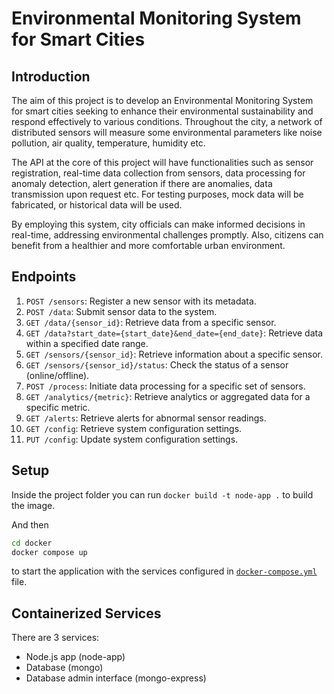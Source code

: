 # Environmental Monitoring System for Smart Cities

## Introduction

The aim of this project is to develop an Environmental Monitoring System for smart cities
seeking to enhance their environmental sustainability and respond effectively to various
conditions. Throughout the city, a network of distributed sensors will measure some
environmental parameters like noise pollution, air quality, temperature, humidity etc.

The API at the core of this project will have functionalities such as sensor registration,
real-time data collection from sensors, data processing for anomaly detection, alert
generation if there are anomalies, data transmission upon request etc. For testing
purposes, mock data will be fabricated, or historical data will be used.

By employing this system, city officials can make informed decisions in real-time,
addressing environmental challenges promptly. Also, citizens can benefit from a healthier
and more comfortable urban environment.

## Endpoints

1. `POST /sensors`: Register a new sensor with its metadata.
2. `POST /data`: Submit sensor data to the system.
3. `GET /data/{sensor_id}`: Retrieve data from a specific sensor.
4. `GET /data?start_date={start_date}&end_date={end_date}`: Retrieve data within a
specified date range.
5. `GET /sensors/{sensor_id}`: Retrieve information about a specific sensor.
6. `GET /sensors/{sensor_id}/status`: Check the status of a sensor (online/offline).
7. `POST /process`: Initiate data processing for a specific set of sensors.
8. `GET /analytics/{metric}`: Retrieve analytics or aggregated data for a specific metric.
9. `GET /alerts`: Retrieve alerts for abnormal sensor readings.
10. `GET /config`: Retrieve system configuration settings.
11. `PUT /config`: Update system configuration settings.

## Setup
Inside the project folder you can run 
`docker build -t node-app .`
to build the image.

And then
```bash
cd docker
docker compose up
```
to start the application with the services configured in [`docker-compose.yml`](https://github.com/kgndnc/iot-monitoring-system/blob/main/docker/docker-compose.yml) file.

## Containerized Services
There are 3 services:
- Node.js app (node-app)
- Database (mongo)
- Database admin interface (mongo-express)
